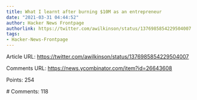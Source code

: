 ```yaml
---
title: What I learnt after burning $10M as an entrepreneur
date: "2021-03-31 04:44:52"
author: Hacker News Frontpage
authorlink: https://twitter.com/awilkinson/status/1376985854229504007
tags:
- Hacker-News-Frontpage
---
```


<p>Article URL: <a href="https://twitter.com/awilkinson/status/1376985854229504007">https://twitter.com/awilkinson/status/1376985854229504007</a></p>
<p>Comments URL: <a href="https://news.ycombinator.com/item?id=26643608">https://news.ycombinator.com/item?id=26643608</a></p>
<p>Points: 254</p>
<p># Comments: 118</p>
